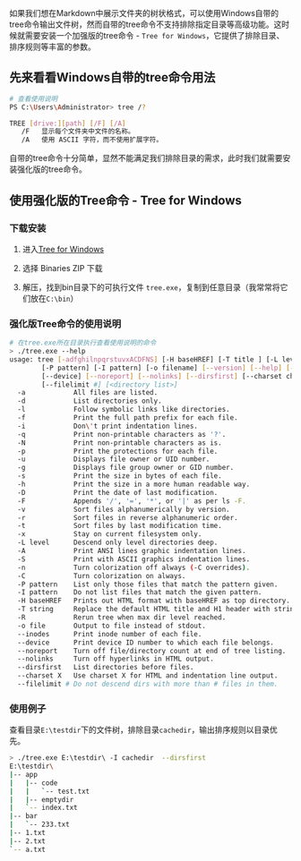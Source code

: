  如果我们想在Markdown中展示文件夹的树状格式，可以使用Windows自带的tree命令输出文件树，然而自带的tree命令不支持排除指定目录等高级功能。这时候就需要安装一个加强版的tree命令 - `Tree for Windows`，它提供了排除目录、排序规则等丰富的参数。
 
## 先来看看Windows自带的tree命令用法

```bash
# 查看使用说明
PS C:\Users\Administrator> tree /?

TREE [drive:][path] [/F] [/A]
   /F   显示每个文件夹中文件的名称。
   /A   使用 ASCII 字符，而不使用扩展字符。
```
自带的tree命令十分简单，显然不能满足我们排除目录的需求，此时我们就需要安装强化版的tree命令。

## 使用强化版的Tree命令 - Tree for Windows

### 下载安装

1. 进入[Tree for Windows](http://gnuwin32.sourceforge.net/packages/tree.htm)

2. 选择 Binaries ZIP 下载

3. 解压，找到bin目录下的可执行文件 `tree.exe`，复制到任意目录（我常常将它们放在`C:\bin`）

### 强化版Tree命令的使用说明

```bash
# 在tree.exe所在目录执行查看使用说明的命令
> ./tree.exe --help
usage: tree [-adfghilnpqrstuvxACDFNS] [-H baseHREF] [-T title ] [-L level [-R]]
        [-P pattern] [-I pattern] [-o filename] [--version] [--help] [--inodes]
        [--device] [--noreport] [--nolinks] [--dirsfirst] [--charset charset]
        [--filelimit #] [<directory list>]
  -a            All files are listed.
  -d            List directories only.
  -l            Follow symbolic links like directories.
  -f            Print the full path prefix for each file.
  -i            Don\'t print indentation lines.
  -q            Print non-printable characters as '?'.
  -N            Print non-printable characters as is.
  -p            Print the protections for each file.
  -u            Displays file owner or UID number.
  -g            Displays file group owner or GID number.
  -s            Print the size in bytes of each file.
  -h            Print the size in a more human readable way.
  -D            Print the date of last modification.
  -F            Appends '/', '=', '*', or '|' as per ls -F.
  -v            Sort files alphanumerically by version.
  -r            Sort files in reverse alphanumeric order.
  -t            Sort files by last modification time.
  -x            Stay on current filesystem only.
  -L level      Descend only level directories deep.
  -A            Print ANSI lines graphic indentation lines.
  -S            Print with ASCII graphics indentation lines.
  -n            Turn colorization off always (-C overrides).
  -C            Turn colorization on always.
  -P pattern    List only those files that match the pattern given.
  -I pattern    Do not list files that match the given pattern.
  -H baseHREF   Prints out HTML format with baseHREF as top directory.
  -T string     Replace the default HTML title and H1 header with string.
  -R            Rerun tree when max dir level reached.
  -o file       Output to file instead of stdout.
  --inodes      Print inode number of each file.
  --device      Print device ID number to which each file belongs.
  --noreport    Turn off file/directory count at end of tree listing.
  --nolinks     Turn off hyperlinks in HTML output.
  --dirsfirst   List directories before files.
  --charset X   Use charset X for HTML and indentation line output.
  --filelimit # Do not descend dirs with more than # files in them.
```

### 使用例子

查看目录`E:\testdir`下的文件树，排除目录`cachedir`，输出排序规则以目录优先。
```bash
> ./tree.exe E:\testdir\ -I cachedir  --dirsfirst
E:\testdir\
|-- app
|   |-- code
|   |   `-- test.txt
|   |-- emptydir
|   `-- index.txt
|-- bar
|   `-- 233.txt
|-- 1.txt
|-- 2.txt
`-- a.txt
```